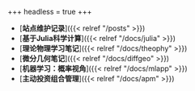 +++
headless = true
+++

- [**站点维护记录**]({{< relref "/posts" >}})
- [**基于Julia科学计算**]({{< relref "/docs/julia" >}}) 
- [**理论物理学习笔记**]({{< relref "/docs/theophy" >}}) 
- [**微分几何笔记**]({{< relref "/docs/diffgeo" >}})
- [**机器学习：概率视角**]({{< relref "/docs/mlapp" >}})
- [**主动投资组合管理**]({{< relref "/docs/apm" >}})





